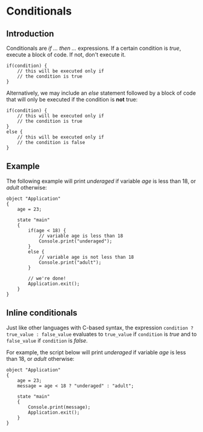Conditionals
============

Introduction
------------

Conditionals are *if ... then ...* expressions. If a certain condition is *true*, execute a block of code. If not, don't execute it.

```
if(condition) {
    // this will be executed only if
    // the condition is true
}
```

Alternatively, we may include an *else* statement followed by a block of code that will only be executed if the condition is **not** true:

```
if(condition) {
    // this will be executed only if
    // the condition is true
}
else {
    // this will be executed only if
    // the condition is false
}
```

Example
-------

The following example will print *underaged* if variable *age* is less than 18, or *adult* otherwise:

```
object "Application"
{
    age = 23;

    state "main"
    {
        if(age < 18) {
            // variable age is less than 18
            Console.print("underaged");
        }
        else {
            // variable age is not less than 18
            Console.print("adult");
        }

        // we're done!
        Application.exit();
    }
}
```


Inline conditionals
-------------------

Just like other languages with C-based syntax, the expression `condition ? true_value : false_value` evaluates to `true_value` if `condition` is *true* and to `false_value` if `condition` is *false*.

For example, the script below will print *underaged* if variable *age* is less than 18, or *adult* otherwise:

```
object "Application"
{
    age = 23;
    message = age < 18 ? "underaged" : "adult";

    state "main"
    {
        Console.print(message);
        Application.exit();
    }
}
```